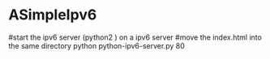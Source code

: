 # ASimpleIpv6

#start the ipv6 server  (python2 ) on a ipv6 server
#move the index.html into the same directory
python  python-ipv6-server.py  80

